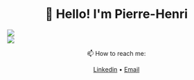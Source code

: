 <h1 align="center">👋 Hello! I'm Pierre-Henri</h3>

<div width="50%">
  <img src="https://readme.phbasin.vercel.app/api/top-langs/?username=PHBasin&layout=compact&title_color=000000">
</div>
<div width="50%">
  <img src="https://readme.phbasin.vercel.app/api?username=PHBasin&title_color=000000&show_icons=true&icon_color=000000">
</div>

<div>
  <p align="center"> 📫 How to reach me: </p>
  <p align="center">
    <a href="https://www.linkedin.com/in/pierrehenribasin/">Linkedin</a> •
    <a href="mailto:basinpierrehenri@gmail.com">Email</a>
  </p>
</div>
